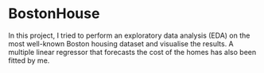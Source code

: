 # BostonHouse
In this project, I tried to perform an exploratory data analysis (EDA) on the most well-known Boston housing dataset and visualise the results. A multiple linear regressor that forecasts the cost of the homes has also been fitted by me.
